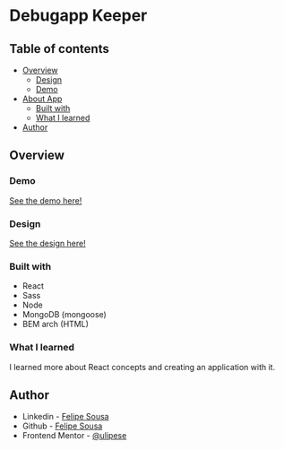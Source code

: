 # Debugapp Keeper

## Table of contents
- [Overview](#overview)
  - [Design](#design) 
  - [Demo](#demo)
- [About App](#my-process)
  - [Built with](#built-with)
  - [What I learned](#what-i-learned)
- [Author](#author)

## Overview

### Demo

<a href="https://keeper-debugapp.netlify.app/">See the demo here!</a>

### Design
  [See the design here!](https://www.figma.com/file/U66UhE1pqy1MJ26vB0MGnp/DebugApp-Keeper?type=design&node-id=0%3A1&t=Ovsh6a7Ugcqtyc9J-1) 
### Built with

- React
- Sass
- Node
- MongoDB (mongoose)
- BEM arch (HTML)

### What I learned

I learned more about React concepts and creating an application with it. 

## Author

- Linkedin - [Felipe Sousa](https://www.linkedin.com/in/ulipese)
- Github - [Felipe Sousa](https://www.github.com/ulipese)
- Frontend Mentor - [@ulipese](https://www.frontendmentor.io/profile/ulipese)
